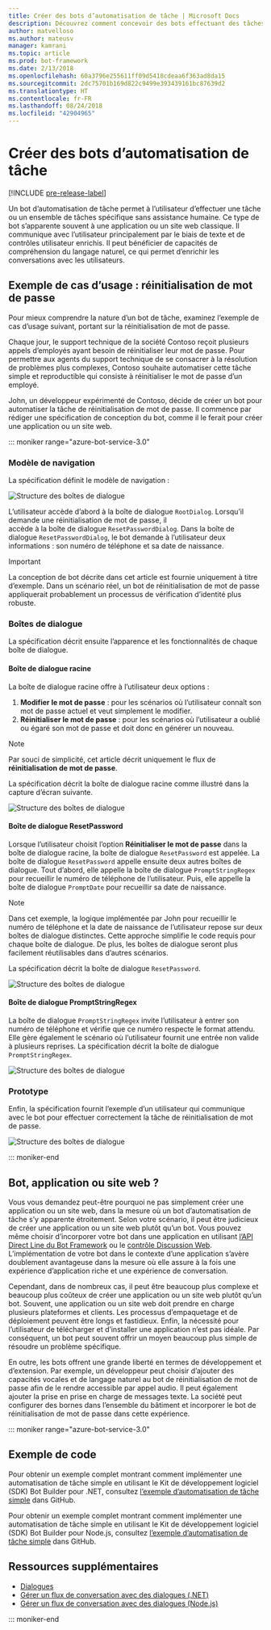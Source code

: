 ```yaml
---
title: Créer des bots d’automatisation de tâche | Microsoft Docs
description: Découvrez comment concevoir des bots effectuant des tâches sans intervention humaine.
author: matvelloso
ms.author: mateusv
manager: kamrani
ms.topic: article
ms.prod: bot-framework
ms.date: 2/13/2018
ms.openlocfilehash: 60a3796e255611ff09d5418cdeaa6f363ad8da15
ms.sourcegitcommit: 2dc75701b169d822c9499e393439161bc87639d2
ms.translationtype: HT
ms.contentlocale: fr-FR
ms.lasthandoff: 08/24/2018
ms.locfileid: "42904965"
---
```

# <a name="create-task-automation-bots"></a>Créer des bots d’automatisation de tâche

[!INCLUDE [pre-release-label](./includes/pre-release-label-v3.md)]

Un bot d’automatisation de tâche permet à l’utilisateur d’effectuer une tâche ou un ensemble de tâches spécifique sans assistance humaine. Ce type de bot s’apparente souvent à une application ou un site web classique. Il communique avec l’utilisateur principalement par le biais de texte et de contrôles utilisateur enrichis. Il peut bénéficier de capacités de compréhension du langage naturel, ce qui permet d’enrichir les conversations avec les utilisateurs. 

## <a name="example-use-case-password-reset"></a>Exemple de cas d’usage : réinitialisation de mot de passe

Pour mieux comprendre la nature d’un bot de tâche, examinez l’exemple de cas d’usage suivant, portant sur la réinitialisation de mot de passe. 

Chaque jour, le support technique de la société Contoso reçoit plusieurs appels d’employés ayant besoin de réinitialiser leur mot de passe. Pour permettre aux agents du support technique de se consacrer à la résolution de problèmes plus complexes, Contoso souhaite automatiser cette tâche simple et reproductible qui consiste à réinitialiser le mot de passe d’un employé. 

John, un développeur expérimenté de Contoso, décide de créer un bot pour automatiser la tâche de réinitialisation de mot de passe. Il commence par rédiger une spécification de conception du bot, comme il le ferait pour créer une application ou un site web. 

::: moniker range="azure-bot-service-3.0"

### <a name="navigation-model"></a>Modèle de navigation

La spécification définit le modèle de navigation :

![Structure des boîtes de dialogue](~/media/bot-service-design-pattern-task-automation/simple-task1.png)

L’utilisateur accède d’abord à la boîte de dialogue `RootDialog`. Lorsqu’il demande une réinitialisation de mot de passe, il  
accède à la boîte de dialogue `ResetPasswordDialog`. Dans la boîte de dialogue `ResetPasswordDialog`, le bot demande à l’utilisateur deux informations : son numéro de téléphone et sa date de naissance. 

> [!IMPORTANT]
> La conception de bot décrite dans cet article est fournie uniquement à titre d’exemple. Dans un scénario réel, un bot de réinitialisation de mot de passe appliquerait probablement un processus de vérification d’identité plus robuste.

### <a name="dialogs"></a>Boîtes de dialogue

La spécification décrit ensuite l’apparence et les fonctionnalités de chaque boîte de dialogue. 

#### <a name="root-dialog"></a>Boîte de dialogue racine

La boîte de dialogue racine offre à l’utilisateur deux options : 

1. **Modifier le mot de passe** : pour les scénarios où l’utilisateur connaît son mot de passe actuel et veut simplement le modifier.
2. **Réinitialiser le mot de passe** : pour les scénarios où l’utilisateur a oublié ou égaré son mot de passe et doit donc en générer un nouveau.

> [!NOTE]
> Par souci de simplicité, cet article décrit uniquement le flux de **réinitialisation de mot de passe**.

La spécification décrit la boîte de dialogue racine comme illustré dans la capture d’écran suivante.

![Structure des boîtes de dialogue](~/media/bot-service-design-pattern-task-automation/simple-task2.png)

#### <a name="resetpassword-dialog"></a>Boîte de dialogue ResetPassword

Lorsque l’utilisateur choisit l’option **Réinitialiser le mot de passe** dans la boîte de dialogue racine, la boîte de dialogue `ResetPassword` est appelée. 
La boîte de dialogue `ResetPassword` appelle ensuite deux autres boîtes de dialogue. 
Tout d’abord, elle appelle la boîte de dialogue `PromptStringRegex` pour recueillir le numéro de téléphone de l’utilisateur. 
Puis, elle appelle la boîte de dialogue `PromptDate` pour recueillir sa date de naissance. 

> [!NOTE]
> Dans cet exemple, la logique implémentée par John pour recueillir le numéro de téléphone et la date de naissance de l’utilisateur repose sur deux boîtes de dialogue distinctes. Cette approche simplifie le code requis pour chaque boîte de dialogue. De plus, les boîtes de dialogue seront plus facilement réutilisables dans d’autres scénarios. 

La spécification décrit la boîte de dialogue `ResetPassword`.

![Structure des boîtes de dialogue](~/media/bot-service-design-pattern-task-automation/simple-task3.png)

#### <a name="promptstringregex-dialog"></a>Boîte de dialogue PromptStringRegex

La boîte de dialogue `PromptStringRegex` invite l’utilisateur à entrer son numéro de téléphone et vérifie que ce numéro respecte le format attendu. 
Elle gère également le scénario où l’utilisateur fournit une entrée non valide à plusieurs reprises. 
La spécification décrit la boîte de dialogue `PromptStringRegex`.

![Structure des boîtes de dialogue](~/media/bot-service-design-pattern-task-automation/simple-task4.png)

### <a name="prototype"></a>Prototype

Enfin, la spécification fournit l’exemple d’un utilisateur qui communique avec le bot pour effectuer correctement la tâche de réinitialisation de mot de passe.

![Structure des boîtes de dialogue](~/media/bot-service-design-pattern-task-automation/simple-task5.png)

::: moniker-end 

## <a name="bot-app-or-website"></a>Bot, application ou site web ?

Vous vous demandez peut-être pourquoi ne pas simplement créer une application ou un site web, dans la mesure où un bot d’automatisation de tâche s’y apparente étroitement. Selon votre scénario, il peut être judicieux de créer une application ou un site web plutôt qu’un bot. Vous pouvez même choisir d’incorporer votre bot dans une application en utilisant [l’API Direct Line du Bot Framework][directLineAPI] ou le <a href="https://github.com/Microsoft/BotFramework-WebChat" target="_blank">contrôle Discussion Web</a>. L’implémentation de votre bot dans le contexte d’une application s’avère doublement avantageuse dans la mesure où elle assure à la fois une expérience d’application riche et une expérience de conversation. 

Cependant, dans de nombreux cas, il peut être beaucoup plus complexe et beaucoup plus coûteux de créer une application ou un site web plutôt qu’un bot. Souvent, une application ou un site web doit prendre en charge plusieurs plateformes et clients. Les processus d’empaquetage et de déploiement peuvent être longs et fastidieux. Enfin, la nécessité pour l’utilisateur de télécharger et d’installer une application n’est pas idéale. Par conséquent, un bot peut souvent offrir un moyen beaucoup plus simple de résoudre un problème spécifique. 

En outre, les bots offrent une grande liberté en termes de développement et d’extension. Par exemple, un développeur peut choisir d’ajouter des capacités vocales et de langage naturel au bot de réinitialisation de mot de passe afin de le rendre accessible par appel audio. Il peut également ajouter la prise en prise en charge de messages texte. La société peut configurer des bornes dans l’ensemble du bâtiment et incorporer le bot de réinitialisation de mot de passe dans cette expérience.

::: moniker range="azure-bot-service-3.0"
## <a name="sample-code"></a>Exemple de code

Pour obtenir un exemple complet montrant comment implémenter une automatisation de tâche simple en utilisant le Kit de développement logiciel (SDK) Bot Builder pour .NET, consultez <a href="https://github.com/Microsoft/BotBuilder-Samples/tree/master/CSharp/capability-SimpleTaskAutomation" target="_blank">l’exemple d’automatisation de tâche simple</a> dans GitHub.

Pour obtenir un exemple complet montrant comment implémenter une automatisation de tâche simple en utilisant le Kit de développement logiciel (SDK) Bot Builder pour Node.js, consultez <a href="https://github.com/Microsoft/BotBuilder-Samples/tree/master/Node/capability-SimpleTaskAutomation" target="_blank">l’exemple d’automatisation de tâche simple</a> dans GitHub.

## <a name="additional-resources"></a>Ressources supplémentaires

- [Dialogues](~/dotnet/bot-builder-dotnet-dialogs.md)
- [Gérer un flux de conversation avec des dialogues (.NET)](~/dotnet/bot-builder-dotnet-manage-conversation-flow.md)
- [Gérer un flux de conversation avec des dialogues (Node.js)](~/nodejs/bot-builder-nodejs-manage-conversation-flow.md)

::: moniker-end

[directLineAPI]: https://docs.botframework.com/en-us/restapi/directline3/#navtitle
